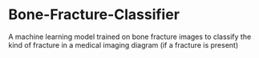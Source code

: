 # Bone-Fracture-Classifier
A machine learning model trained on bone fracture images to classify the kind of fracture in a medical imaging diagram (if a fracture is present)
